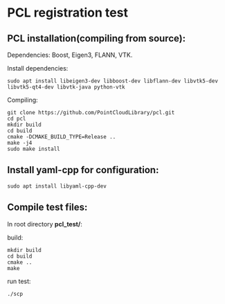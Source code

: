 # PCL registration test

## PCL installation(compiling from source):

Dependencies:
Boost, Eigen3, FLANN, VTK.

Install dependencies:
```
sudo apt install libeigen3-dev libboost-dev libflann-dev libvtk5-dev libvtk5-qt4-dev libvtk-java python-vtk
```

Compiling:
```
git clone https://github.com/PointCloudLibrary/pcl.git
cd pcl
mkdir build
cd build
cmake -DCMAKE_BUILD_TYPE=Release ..
make -j4
sudo make install
```

## Install yaml-cpp for configuration:
```
sudo apt install libyaml-cpp-dev 
```

## Compile test files:
In root directory **pcl_test/**:

build:
```
mkdir build
cd build
cmake ..
make
```
run test:
```
./scp
```
